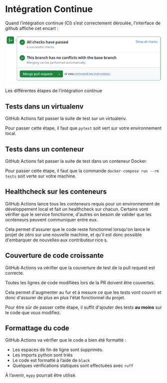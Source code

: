 # Intégration Continue

Quand l’intégration continue (CI) s’est correctement déroulée, l’interface de github affiche cet encart :

![ci](../_static/ci.png)

Les différentes étapes de l’intégration continue

## Tests dans un virtualenv

GitHub Actions fait passer la suite de test sur un virtualenv.

Pour passer cette étape, il faut que `pytest` soit vert sur votre environnement local.

## Tests dans un conteneur

GitHub Actions fait passer la suite de test dans un conteneur Docker.

Pour passer cette étape, il faut que la commande `docker-compose run --rm tests` soit verte sur votre machine.

## Healthcheck sur les conteneurs

GitHub Actions lance tous les conteneurs requis pour un environnement de développement local et fait un healthcheck sur chacun. Certains vont vérifier que le service fonctionne, d'autres on besoin de valider que les ocnteneurs peuvent communiquer entre eux.

Cela permet d'assurer que le code reste fonctionnel lorsqu'on lance le projet de zéro sur une nouvelle machine, et qu'il est donc possible d'embarquer de nouvelles·aux contributeur·rice·s.

## Couverture de code croissante

GitHub Actions va vérifier que la couverture de test de la pull request est correcte.

Toutes les lignes de code modifiées lors de la PR doivent être couvertes.

Cela permet d'augmenter au fur et à mesure ce que les tests vont couvrir et donc d'assurer de plus en plus l'état fonctionnel du projet.

Pour être sûr de passer cette étape, il suffit d'ajouter des tests **au moins** sur le code que vous modifiez.

## Formattage du code

GitHub Actions va vérifier que le code a bien été formatté :

- Les espaces de fin de ligne sont supprimés.
- Les imports python sont triés
- Le code est formatté à l’aide de `black`
- Quelques vérifications statiques sont effectuées avec `ruff`

À l’avenir, `mypy` pourrait être utilisé.
